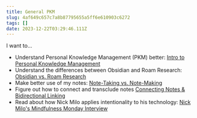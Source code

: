 ```yaml
---
title: General PKM
slug: 4af649c657c7a8b87795655a5ff6e610903c6272
tags: []
date: 2023-12-22T03:29:46.111Z
---
```


I want to...

*   Understand Personal Knowledge Management (PKM) better: [Intro to Personal Knowledge Management](/obsidian-hugo-demo/posts/593e8cce8980c6996946cf80459957debe551651)
*   Understand the differences between Obsidian and Roam Research: [Obsidian vs. Roam Research](:/content/a9223bed492b0d120a101fb86841301f6fb07610)
*   Make better use of my notes: [Note-Taking vs. Note-Making](:/content/d44f8659cb97b7cd8b77809dc72461e0d6552bcf)
*   Figure out how to connect and transclude notes [Connecting Notes & Bidirectional Linking](/obsidian-hugo-demo/posts/27464d0c564c1f8c7bc02f6fb75f5bc736483c5b)
*   Read about how Nick Milo applies intentionality to his technology: [Nick Milo's Mindfulness Monday Interview](:/content/82c96b1d88e56d1e9b5b60331c9dde79fda4abe5)

